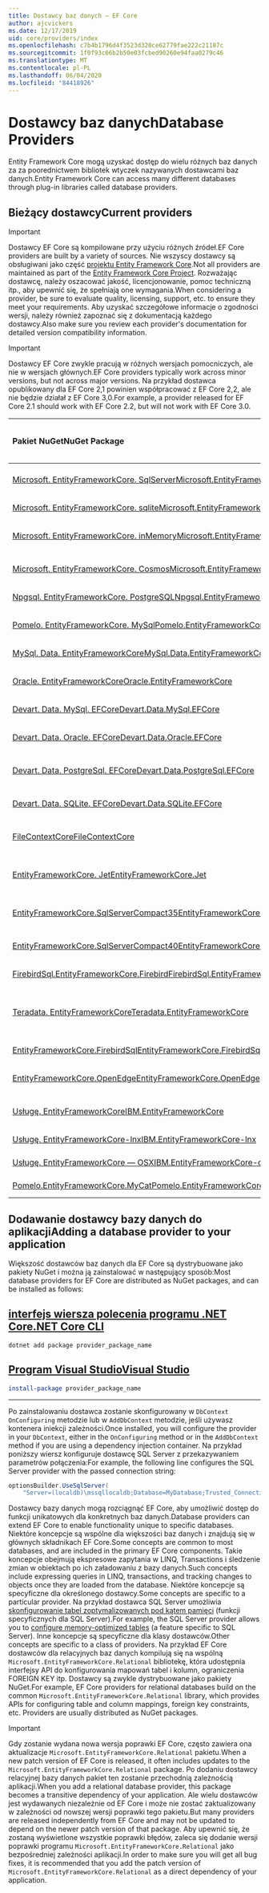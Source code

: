 ```yaml
---
title: Dostawcy baz danych — EF Core
author: ajcvickers
ms.date: 12/17/2019
uid: core/providers/index
ms.openlocfilehash: c7b4b1796d4f3523d320ce62779fae222c21187c
ms.sourcegitcommit: 1f0f93c66b2b50e03fcbed90260e94faa0279c46
ms.translationtype: MT
ms.contentlocale: pl-PL
ms.lasthandoff: 06/04/2020
ms.locfileid: "84418926"
---
```

# <a name="database-providers"></a><span data-ttu-id="13d3c-102">Dostawcy baz danych</span><span class="sxs-lookup"><span data-stu-id="13d3c-102">Database Providers</span></span>

<span data-ttu-id="13d3c-103">Entity Framework Core mogą uzyskać dostęp do wielu różnych baz danych za za poorednictwem bibliotek wtyczek nazywanych dostawcami baz danych.</span><span class="sxs-lookup"><span data-stu-id="13d3c-103">Entity Framework Core can access many different databases through plug-in libraries called database providers.</span></span>

## <a name="current-providers"></a><span data-ttu-id="13d3c-104">Bieżący dostawcy</span><span class="sxs-lookup"><span data-stu-id="13d3c-104">Current providers</span></span>

> [!IMPORTANT]  
> <span data-ttu-id="13d3c-105">Dostawcy EF Core są kompilowane przy użyciu różnych źródeł.</span><span class="sxs-lookup"><span data-stu-id="13d3c-105">EF Core providers are built by a variety of sources.</span></span> <span data-ttu-id="13d3c-106">Nie wszyscy dostawcy są obsługiwani jako część [projektu Entity Framework Core](https://github.com/aspnet/EntityFrameworkCore).</span><span class="sxs-lookup"><span data-stu-id="13d3c-106">Not all providers are maintained as part of the [Entity Framework Core Project](https://github.com/aspnet/EntityFrameworkCore).</span></span> <span data-ttu-id="13d3c-107">Rozważając dostawcę, należy oszacować jakość, licencjonowanie, pomoc techniczną itp., aby upewnić się, że spełniają one wymagania.</span><span class="sxs-lookup"><span data-stu-id="13d3c-107">When considering a provider, be sure to evaluate quality, licensing, support, etc. to ensure they meet your requirements.</span></span> <span data-ttu-id="13d3c-108">Aby uzyskać szczegółowe informacje o zgodności wersji, należy również zapoznać się z dokumentacją każdego dostawcy.</span><span class="sxs-lookup"><span data-stu-id="13d3c-108">Also make sure you review each provider's documentation for detailed version compatibility information.</span></span>

> [!IMPORTANT]  
> <span data-ttu-id="13d3c-109">Dostawcy EF Core zwykle pracują w różnych wersjach pomocniczych, ale nie w wersjach głównych.</span><span class="sxs-lookup"><span data-stu-id="13d3c-109">EF Core providers typically work across minor versions, but not across major versions.</span></span> <span data-ttu-id="13d3c-110">Na przykład dostawca opublikowany dla EF Core 2,1 powinien współpracować z EF Core 2,2, ale nie będzie działał z EF Core 3,0.</span><span class="sxs-lookup"><span data-stu-id="13d3c-110">For example, a provider released for EF Core 2.1 should work with EF Core 2.2, but will not work with EF Core 3.0.</span></span> 

| <span data-ttu-id="13d3c-111">Pakiet NuGet</span><span class="sxs-lookup"><span data-stu-id="13d3c-111">NuGet Package</span></span>                                                                                                        | <span data-ttu-id="13d3c-112">Obsługiwane aparaty bazy danych</span><span class="sxs-lookup"><span data-stu-id="13d3c-112">Supported database engines</span></span> | <span data-ttu-id="13d3c-113">Element utrzymujący/dostawca</span><span class="sxs-lookup"><span data-stu-id="13d3c-113">Maintainer / Vendor</span></span>                                                           | <span data-ttu-id="13d3c-114">Uwagi/wymagania</span><span class="sxs-lookup"><span data-stu-id="13d3c-114">Notes / Requirements</span></span> | <span data-ttu-id="13d3c-115">Skompilowano dla wersji</span><span class="sxs-lookup"><span data-stu-id="13d3c-115">Built for version</span></span> | <span data-ttu-id="13d3c-116">Przydatne łącza</span><span class="sxs-lookup"><span data-stu-id="13d3c-116">Useful links</span></span>                                                                                                                                                                                       |
|:---------------------------------------------------------------------------------------------------------------------|:---------------------------|:------------------------------------------------------------------------------|:---------------------|:------------------|:---------------------------------------------------------------------------------------------------------------------------------------------------------------------------------------------------|
| [<span data-ttu-id="13d3c-117">Microsoft. EntityFrameworkCore. SqlServer</span><span class="sxs-lookup"><span data-stu-id="13d3c-117">Microsoft.EntityFrameworkCore.SqlServer</span></span>](https://www.nuget.org/packages/Microsoft.EntityFrameworkCore.SqlServer)    | <span data-ttu-id="13d3c-118">SQL Server 2012 do wewnątrz</span><span class="sxs-lookup"><span data-stu-id="13d3c-118">SQL Server 2012 onwards</span></span>    | <span data-ttu-id="13d3c-119">[Projekt EF Core](https://github.com/aspnet/EntityFrameworkCore/) (Microsoft)</span><span class="sxs-lookup"><span data-stu-id="13d3c-119">[EF Core Project](https://github.com/aspnet/EntityFrameworkCore/) (Microsoft)</span></span> |                      | <span data-ttu-id="13d3c-120">3,1</span><span class="sxs-lookup"><span data-stu-id="13d3c-120">3.1</span></span>               | [<span data-ttu-id="13d3c-121">docs</span><span class="sxs-lookup"><span data-stu-id="13d3c-121">docs</span></span>](xref:core/providers/sql-server/index)                                                                                                                                                       |
| [<span data-ttu-id="13d3c-122">Microsoft. EntityFrameworkCore. sqlite</span><span class="sxs-lookup"><span data-stu-id="13d3c-122">Microsoft.EntityFrameworkCore.Sqlite</span></span>](https://www.nuget.org/packages/Microsoft.EntityFrameworkCore.Sqlite)          | <span data-ttu-id="13d3c-123">SQLite 3,7</span><span class="sxs-lookup"><span data-stu-id="13d3c-123">SQLite 3.7 onwards</span></span>         | <span data-ttu-id="13d3c-124">[Projekt EF Core](https://github.com/aspnet/EntityFrameworkCore/) (Microsoft)</span><span class="sxs-lookup"><span data-stu-id="13d3c-124">[EF Core Project](https://github.com/aspnet/EntityFrameworkCore/) (Microsoft)</span></span> |                      | <span data-ttu-id="13d3c-125">3,1</span><span class="sxs-lookup"><span data-stu-id="13d3c-125">3.1</span></span>               | [<span data-ttu-id="13d3c-126">docs</span><span class="sxs-lookup"><span data-stu-id="13d3c-126">docs</span></span>](xref:core/providers/sqlite/index)                                                                                                                                                           |
| [<span data-ttu-id="13d3c-127">Microsoft. EntityFrameworkCore. inMemory</span><span class="sxs-lookup"><span data-stu-id="13d3c-127">Microsoft.EntityFrameworkCore.InMemory</span></span>](https://www.nuget.org/packages/Microsoft.EntityFrameworkCore.InMemory)      | <span data-ttu-id="13d3c-128">EF Core bazę danych w pamięci</span><span class="sxs-lookup"><span data-stu-id="13d3c-128">EF Core in-memory database</span></span> | <span data-ttu-id="13d3c-129">[Projekt EF Core](https://github.com/aspnet/EntityFrameworkCore/) (Microsoft)</span><span class="sxs-lookup"><span data-stu-id="13d3c-129">[EF Core Project](https://github.com/aspnet/EntityFrameworkCore/) (Microsoft)</span></span> | [<span data-ttu-id="13d3c-130">Ograniczenia</span><span class="sxs-lookup"><span data-stu-id="13d3c-130">Limitations</span></span>](xref:core/miscellaneous/testing/in-memory)                 | <span data-ttu-id="13d3c-131">3,1</span><span class="sxs-lookup"><span data-stu-id="13d3c-131">3.1</span></span>               | [<span data-ttu-id="13d3c-132">docs</span><span class="sxs-lookup"><span data-stu-id="13d3c-132">docs</span></span>](xref:core/providers/in-memory/index)                                                                                                                                                        |
| [<span data-ttu-id="13d3c-133">Microsoft. EntityFrameworkCore. Cosmos</span><span class="sxs-lookup"><span data-stu-id="13d3c-133">Microsoft.EntityFrameworkCore.Cosmos</span></span>](https://www.nuget.org/packages/Microsoft.EntityFrameworkCore.Cosmos)          | <span data-ttu-id="13d3c-134">Azure Cosmos DB — interfejs SQL API</span><span class="sxs-lookup"><span data-stu-id="13d3c-134">Azure Cosmos DB SQL API</span></span>    | <span data-ttu-id="13d3c-135">[Projekt EF Core](https://github.com/aspnet/EntityFrameworkCore/) (Microsoft)</span><span class="sxs-lookup"><span data-stu-id="13d3c-135">[EF Core Project](https://github.com/aspnet/EntityFrameworkCore/) (Microsoft)</span></span> |                      | <span data-ttu-id="13d3c-136">3,1</span><span class="sxs-lookup"><span data-stu-id="13d3c-136">3.1</span></span>               | [<span data-ttu-id="13d3c-137">docs</span><span class="sxs-lookup"><span data-stu-id="13d3c-137">docs</span></span>](xref:core/providers/cosmos/index)                                                                                                                                                           |
| [<span data-ttu-id="13d3c-138">Npgsql. EntityFrameworkCore. PostgreSQL</span><span class="sxs-lookup"><span data-stu-id="13d3c-138">Npgsql.EntityFrameworkCore.PostgreSQL</span></span>](https://www.nuget.org/packages/Npgsql.EntityFrameworkCore.PostgreSQL)        | <span data-ttu-id="13d3c-139">PostgreSQL</span><span class="sxs-lookup"><span data-stu-id="13d3c-139">PostgreSQL</span></span>                 | [<span data-ttu-id="13d3c-140">Zespół deweloperów Npgsql</span><span class="sxs-lookup"><span data-stu-id="13d3c-140">Npgsql Development Team</span></span>](https://github.com/npgsql)                          |                      | <span data-ttu-id="13d3c-141">3,1</span><span class="sxs-lookup"><span data-stu-id="13d3c-141">3.1</span></span>               | [<span data-ttu-id="13d3c-142">docs</span><span class="sxs-lookup"><span data-stu-id="13d3c-142">docs</span></span>](https://www.npgsql.org/efcore/index.html)                                                                                                                                                   |
| [<span data-ttu-id="13d3c-143">Pomelo. EntityFrameworkCore. MySql</span><span class="sxs-lookup"><span data-stu-id="13d3c-143">Pomelo.EntityFrameworkCore.MySql</span></span>](https://www.nuget.org/packages/Pomelo.EntityFrameworkCore.MySql)                  | <span data-ttu-id="13d3c-144">MySQL, MariaDB</span><span class="sxs-lookup"><span data-stu-id="13d3c-144">MySQL, MariaDB</span></span>             | [<span data-ttu-id="13d3c-145">Projekt pomelo Foundation</span><span class="sxs-lookup"><span data-stu-id="13d3c-145">Pomelo Foundation Project</span></span>](https://github.com/PomeloFoundation)              |                      | <span data-ttu-id="13d3c-146">3,1</span><span class="sxs-lookup"><span data-stu-id="13d3c-146">3.1</span></span>               | [<span data-ttu-id="13d3c-147">Readme</span><span class="sxs-lookup"><span data-stu-id="13d3c-147">readme</span></span>](https://github.com/PomeloFoundation/Pomelo.EntityFrameworkCore.MySql/blob/master/README.md)                                                                                               |
| [<span data-ttu-id="13d3c-148">MySql. Data. EntityFrameworkCore</span><span class="sxs-lookup"><span data-stu-id="13d3c-148">MySql.Data.EntityFrameworkCore</span></span>](https://www.nuget.org/packages/MySql.Data.EntityFrameworkCore)                      | <span data-ttu-id="13d3c-149">MySQL</span><span class="sxs-lookup"><span data-stu-id="13d3c-149">MySQL</span></span>                      | <span data-ttu-id="13d3c-150">[Projekt MySQL](https://dev.mysql.com) (Oracle)</span><span class="sxs-lookup"><span data-stu-id="13d3c-150">[MySQL project](https://dev.mysql.com) (Oracle)</span></span>                               |                      | <span data-ttu-id="13d3c-151">3,1</span><span class="sxs-lookup"><span data-stu-id="13d3c-151">3.1</span></span>               | [<span data-ttu-id="13d3c-152">docs</span><span class="sxs-lookup"><span data-stu-id="13d3c-152">docs</span></span>](https://dev.mysql.com/doc/connector-net/en/connector-net-entityframework-core.html)                                                                                                         |
| [<span data-ttu-id="13d3c-153">Oracle. EntityFrameworkCore</span><span class="sxs-lookup"><span data-stu-id="13d3c-153">Oracle.EntityFrameworkCore</span></span>](https://www.nuget.org/packages/Oracle.EntityFrameworkCore/)                             | <span data-ttu-id="13d3c-154">Oracle DB 11,2 do wewnątrz</span><span class="sxs-lookup"><span data-stu-id="13d3c-154">Oracle DB 11.2 onwards</span></span>     | [<span data-ttu-id="13d3c-155">Oracle</span><span class="sxs-lookup"><span data-stu-id="13d3c-155">Oracle</span></span>](https://www.oracle.com/technetwork/topics/dotnet/)                   | <span data-ttu-id="13d3c-156">Beta</span><span class="sxs-lookup"><span data-stu-id="13d3c-156">Beta</span></span>                 | <span data-ttu-id="13d3c-157">3,1</span><span class="sxs-lookup"><span data-stu-id="13d3c-157">3.1</span></span>               | [<span data-ttu-id="13d3c-158">producenta</span><span class="sxs-lookup"><span data-stu-id="13d3c-158">website</span></span>](https://www.oracle.com/technetwork/topics/dotnet/)                                                                                                                                       |
| [<span data-ttu-id="13d3c-159">Devart. Data. MySql. EFCore</span><span class="sxs-lookup"><span data-stu-id="13d3c-159">Devart.Data.MySql.EFCore</span></span>](https://www.nuget.org/packages/Devart.Data.MySql.EFCore/)                                 | <span data-ttu-id="13d3c-160">Baza danych MySQL 5</span><span class="sxs-lookup"><span data-stu-id="13d3c-160">MySQL 5 onwards</span></span>            | [<span data-ttu-id="13d3c-161">DevArt</span><span class="sxs-lookup"><span data-stu-id="13d3c-161">DevArt</span></span>](https://www.devart.com/)                                             | <span data-ttu-id="13d3c-162">Święcona</span><span class="sxs-lookup"><span data-stu-id="13d3c-162">Paid</span></span>                 | <span data-ttu-id="13d3c-163">3,1</span><span class="sxs-lookup"><span data-stu-id="13d3c-163">3.1</span></span>               | [<span data-ttu-id="13d3c-164">docs</span><span class="sxs-lookup"><span data-stu-id="13d3c-164">docs</span></span>](https://www.devart.com/dotconnect/mysql/docs/)                                                                                                                                              |
| [<span data-ttu-id="13d3c-165">Devart. Data. Oracle. EFCore</span><span class="sxs-lookup"><span data-stu-id="13d3c-165">Devart.Data.Oracle.EFCore</span></span>](https://www.nuget.org/packages/Devart.Data.Oracle.EFCore/)                               | <span data-ttu-id="13d3c-166">Oracle DB 9.2.0.4</span><span class="sxs-lookup"><span data-stu-id="13d3c-166">Oracle DB 9.2.0.4 onwards</span></span>  | [<span data-ttu-id="13d3c-167">DevArt</span><span class="sxs-lookup"><span data-stu-id="13d3c-167">DevArt</span></span>](https://www.devart.com/)                                             | <span data-ttu-id="13d3c-168">Święcona</span><span class="sxs-lookup"><span data-stu-id="13d3c-168">Paid</span></span>                 | <span data-ttu-id="13d3c-169">3,1</span><span class="sxs-lookup"><span data-stu-id="13d3c-169">3.1</span></span>               | [<span data-ttu-id="13d3c-170">docs</span><span class="sxs-lookup"><span data-stu-id="13d3c-170">docs</span></span>](https://www.devart.com/dotconnect/oracle/docs/)                                                                                                                                             |
| [<span data-ttu-id="13d3c-171">Devart. Data. PostgreSql. EFCore</span><span class="sxs-lookup"><span data-stu-id="13d3c-171">Devart.Data.PostgreSql.EFCore</span></span>](https://www.nuget.org/packages/Devart.Data.PostgreSql.EFCore/)                       | <span data-ttu-id="13d3c-172">PostgreSQL 8,0 do wewnątrz</span><span class="sxs-lookup"><span data-stu-id="13d3c-172">PostgreSQL 8.0 onwards</span></span>     | [<span data-ttu-id="13d3c-173">DevArt</span><span class="sxs-lookup"><span data-stu-id="13d3c-173">DevArt</span></span>](https://www.devart.com/)                                             | <span data-ttu-id="13d3c-174">Święcona</span><span class="sxs-lookup"><span data-stu-id="13d3c-174">Paid</span></span>                 | <span data-ttu-id="13d3c-175">3,1</span><span class="sxs-lookup"><span data-stu-id="13d3c-175">3.1</span></span>               | [<span data-ttu-id="13d3c-176">docs</span><span class="sxs-lookup"><span data-stu-id="13d3c-176">docs</span></span>](https://www.devart.com/dotconnect/postgresql/docs/)                                                                                                                                         |
| [<span data-ttu-id="13d3c-177">Devart. Data. SQLite. EFCore</span><span class="sxs-lookup"><span data-stu-id="13d3c-177">Devart.Data.SQLite.EFCore</span></span>](https://www.nuget.org/packages/Devart.Data.SQLite.EFCore/)                               | <span data-ttu-id="13d3c-178">SQLite 3 lub nowszy</span><span class="sxs-lookup"><span data-stu-id="13d3c-178">SQLite 3 onwards</span></span>           | [<span data-ttu-id="13d3c-179">DevArt</span><span class="sxs-lookup"><span data-stu-id="13d3c-179">DevArt</span></span>](https://www.devart.com/)                                             | <span data-ttu-id="13d3c-180">Święcona</span><span class="sxs-lookup"><span data-stu-id="13d3c-180">Paid</span></span>                 | <span data-ttu-id="13d3c-181">3,1</span><span class="sxs-lookup"><span data-stu-id="13d3c-181">3.1</span></span>               | [<span data-ttu-id="13d3c-182">docs</span><span class="sxs-lookup"><span data-stu-id="13d3c-182">docs</span></span>](https://www.devart.com/dotconnect/sqlite/docs/)                                                                                                                                             |
| [<span data-ttu-id="13d3c-183">FileContextCore</span><span class="sxs-lookup"><span data-stu-id="13d3c-183">FileContextCore</span></span>](https://www.nuget.org/packages/FileContextCore/)                                                   | <span data-ttu-id="13d3c-184">Przechowuje dane w plikach</span><span class="sxs-lookup"><span data-stu-id="13d3c-184">Stores data in files</span></span>       | [<span data-ttu-id="13d3c-185">Morris Janatzek</span><span class="sxs-lookup"><span data-stu-id="13d3c-185">Morris Janatzek</span></span>](https://github.com/morrisjdev)                              | <span data-ttu-id="13d3c-186">Do celów deweloperskich</span><span class="sxs-lookup"><span data-stu-id="13d3c-186">For development purposes</span></span> | <span data-ttu-id="13d3c-187">3.0</span><span class="sxs-lookup"><span data-stu-id="13d3c-187">3.0</span></span>               | [<span data-ttu-id="13d3c-188">Readme</span><span class="sxs-lookup"><span data-stu-id="13d3c-188">readme</span></span>](https://github.com/morrisjdev/FileContextCore/blob/master/README.md)                                                                                                                                              |
| [<span data-ttu-id="13d3c-189">EntityFrameworkCore. Jet</span><span class="sxs-lookup"><span data-stu-id="13d3c-189">EntityFrameworkCore.Jet</span></span>](https://www.nuget.org/packages/EntityFrameworkCore.Jet/)                                   | <span data-ttu-id="13d3c-190">Pliki programu Microsoft Access</span><span class="sxs-lookup"><span data-stu-id="13d3c-190">Microsoft Access files</span></span>     | [<span data-ttu-id="13d3c-191">Bubi</span><span class="sxs-lookup"><span data-stu-id="13d3c-191">Bubi</span></span>](https://github.com/bubibubi)                                           | <span data-ttu-id="13d3c-192">.NET Framework</span><span class="sxs-lookup"><span data-stu-id="13d3c-192">.NET Framework</span></span>       | <span data-ttu-id="13d3c-193">2.2</span><span class="sxs-lookup"><span data-stu-id="13d3c-193">2.2</span></span>               | [<span data-ttu-id="13d3c-194">Readme</span><span class="sxs-lookup"><span data-stu-id="13d3c-194">readme</span></span>](https://github.com/bubibubi/EntityFrameworkCore.Jet/blob/master/docs/README.md)                                                                                                           |
| [<span data-ttu-id="13d3c-195">EntityFrameworkCore.SqlServerCompact35</span><span class="sxs-lookup"><span data-stu-id="13d3c-195">EntityFrameworkCore.SqlServerCompact35</span></span>](https://www.nuget.org/packages/EntityFrameworkCore.SqlServerCompact35)      | <span data-ttu-id="13d3c-196">SQL Server Compact 3.5</span><span class="sxs-lookup"><span data-stu-id="13d3c-196">SQL Server Compact 3.5</span></span>     | [<span data-ttu-id="13d3c-197">Erik Ejlskov Jensen</span><span class="sxs-lookup"><span data-stu-id="13d3c-197">Erik Ejlskov Jensen</span></span>](https://github.com/ErikEJ/)                             | <span data-ttu-id="13d3c-198">.NET Framework</span><span class="sxs-lookup"><span data-stu-id="13d3c-198">.NET Framework</span></span>       | <span data-ttu-id="13d3c-199">2.2</span><span class="sxs-lookup"><span data-stu-id="13d3c-199">2.2</span></span>               | [<span data-ttu-id="13d3c-200">witryny</span><span class="sxs-lookup"><span data-stu-id="13d3c-200">wiki</span></span>](https://github.com/ErikEJ/EntityFramework.SqlServerCompact/wiki/Using-EF-Core-with-SQL-Server-Compact-in-Traditional-.NET-Applications)                                                     |
| [<span data-ttu-id="13d3c-201">EntityFrameworkCore.SqlServerCompact40</span><span class="sxs-lookup"><span data-stu-id="13d3c-201">EntityFrameworkCore.SqlServerCompact40</span></span>](https://www.nuget.org/packages/EntityFrameworkCore.SqlServerCompact40)      | <span data-ttu-id="13d3c-202">SQL Server Compact 4.0</span><span class="sxs-lookup"><span data-stu-id="13d3c-202">SQL Server Compact 4.0</span></span>     | [<span data-ttu-id="13d3c-203">Erik Ejlskov Jensen</span><span class="sxs-lookup"><span data-stu-id="13d3c-203">Erik Ejlskov Jensen</span></span>](https://github.com/ErikEJ/)                             | <span data-ttu-id="13d3c-204">.NET Framework</span><span class="sxs-lookup"><span data-stu-id="13d3c-204">.NET Framework</span></span>       | <span data-ttu-id="13d3c-205">2.2</span><span class="sxs-lookup"><span data-stu-id="13d3c-205">2.2</span></span>               | [<span data-ttu-id="13d3c-206">witryny</span><span class="sxs-lookup"><span data-stu-id="13d3c-206">wiki</span></span>](https://github.com/ErikEJ/EntityFramework.SqlServerCompact/wiki/Using-EF-Core-with-SQL-Server-Compact-in-Traditional-.NET-Applications)                                                     |
| [<span data-ttu-id="13d3c-207">FirebirdSql.EntityFrameworkCore.Firebird</span><span class="sxs-lookup"><span data-stu-id="13d3c-207">FirebirdSql.EntityFrameworkCore.Firebird</span></span>](https://www.nuget.org/packages/FirebirdSql.EntityFrameworkCore.Firebird/) | <span data-ttu-id="13d3c-208">Firebird 2,5 i 3. x</span><span class="sxs-lookup"><span data-stu-id="13d3c-208">Firebird 2.5 and 3.x</span></span>       | [<span data-ttu-id="13d3c-209">Jiří Činčura</span><span class="sxs-lookup"><span data-stu-id="13d3c-209">Jiří Činčura</span></span>](https://github.com/cincuranet)                                 |                      | <span data-ttu-id="13d3c-210">3,1</span><span class="sxs-lookup"><span data-stu-id="13d3c-210">3.1</span></span>               | [<span data-ttu-id="13d3c-211">docs</span><span class="sxs-lookup"><span data-stu-id="13d3c-211">docs</span></span>](https://github.com/cincuranet/FirebirdSql.Data.FirebirdClient/blob/master/Provider/docs/entity-framework-core.md)                                                                           |
| [<span data-ttu-id="13d3c-212">Teradata. EntityFrameworkCore</span><span class="sxs-lookup"><span data-stu-id="13d3c-212">Teradata.EntityFrameworkCore</span></span>](https://www.nuget.org/packages/Teradata.EntityFrameworkCore/)                         | <span data-ttu-id="13d3c-213">Baza danych programu Teradata 16,10</span><span class="sxs-lookup"><span data-stu-id="13d3c-213">Teradata Database 16.10 onwards</span></span> | [<span data-ttu-id="13d3c-214">Teradata</span><span class="sxs-lookup"><span data-stu-id="13d3c-214">Teradata</span></span>](https://downloads.teradata.com/download/connectivity/net-data-provider-for-teradata) | | <span data-ttu-id="13d3c-215">2.2</span><span class="sxs-lookup"><span data-stu-id="13d3c-215">2.2</span></span>               |[<span data-ttu-id="13d3c-216">producenta</span><span class="sxs-lookup"><span data-stu-id="13d3c-216">website</span></span>](https://www.nuget.org/packages/Teradata.EntityFrameworkCore/)                                                                                                                            |
| [<span data-ttu-id="13d3c-217">EntityFrameworkCore.FirebirdSql</span><span class="sxs-lookup"><span data-stu-id="13d3c-217">EntityFrameworkCore.FirebirdSql</span></span>](https://www.nuget.org/packages/EntityFrameworkCore.FirebirdSql/)                   | <span data-ttu-id="13d3c-218">Firebird 2,5 i 3. x</span><span class="sxs-lookup"><span data-stu-id="13d3c-218">Firebird 2.5 and 3.x</span></span>       | [<span data-ttu-id="13d3c-219">Rafael Almeida</span><span class="sxs-lookup"><span data-stu-id="13d3c-219">Rafael Almeida</span></span>](https://github.com/ralmsdeveloper)                           |                      | <span data-ttu-id="13d3c-220">2.1</span><span class="sxs-lookup"><span data-stu-id="13d3c-220">2.1</span></span>               | [<span data-ttu-id="13d3c-221">witryny</span><span class="sxs-lookup"><span data-stu-id="13d3c-221">wiki</span></span>](https://github.com/ralmsdeveloper/EntityFrameworkCore.FirebirdSQL/wiki)                                                                                                                     |
| [<span data-ttu-id="13d3c-222">EntityFrameworkCore.OpenEdge</span><span class="sxs-lookup"><span data-stu-id="13d3c-222">EntityFrameworkCore.OpenEdge</span></span>](https://www.nuget.org/packages/EntityFrameworkCore.OpenEdge/)                         | <span data-ttu-id="13d3c-223">Progress OpenEdge</span><span class="sxs-lookup"><span data-stu-id="13d3c-223">Progress OpenEdge</span></span>          | [<span data-ttu-id="13d3c-224">Alex Wiese</span><span class="sxs-lookup"><span data-stu-id="13d3c-224">Alex Wiese</span></span>](https://github.com/alexwiese)                                    |                      | <span data-ttu-id="13d3c-225">2.1</span><span class="sxs-lookup"><span data-stu-id="13d3c-225">2.1</span></span>               | [<span data-ttu-id="13d3c-226">Readme</span><span class="sxs-lookup"><span data-stu-id="13d3c-226">readme</span></span>](https://github.com/alexwiese/EntityFrameworkCore.OpenEdge/blob/master/README.md)                                                                                                          |
| [<span data-ttu-id="13d3c-227">Usługę. EntityFrameworkCore</span><span class="sxs-lookup"><span data-stu-id="13d3c-227">IBM.EntityFrameworkCore</span></span>](https://www.nuget.org/packages/IBM.EntityFrameworkCore)                                    | <span data-ttu-id="13d3c-228">DB2, Informix</span><span class="sxs-lookup"><span data-stu-id="13d3c-228">Db2, Informix</span></span>              | [<span data-ttu-id="13d3c-229">IBM</span><span class="sxs-lookup"><span data-stu-id="13d3c-229">IBM</span></span>](https://ibm.com)                                                        | <span data-ttu-id="13d3c-230">Wersja systemu Windows</span><span class="sxs-lookup"><span data-stu-id="13d3c-230">Windows version</span></span>      | <span data-ttu-id="13d3c-231">2.0</span><span class="sxs-lookup"><span data-stu-id="13d3c-231">2.0</span></span>               | [<span data-ttu-id="13d3c-232">blog</span><span class="sxs-lookup"><span data-stu-id="13d3c-232">blog</span></span>](https://www.ibm.com/developerworks/community/blogs/96960515-2ea1-4391-8170-b0515d08e4da/entry/Creating_Entity_Data_Model_using_IBM_Data_Server_providers_for_Entity_Framework_Core?lang=en) |
| [<span data-ttu-id="13d3c-233">Usługę. EntityFrameworkCore-lnx</span><span class="sxs-lookup"><span data-stu-id="13d3c-233">IBM.EntityFrameworkCore-lnx</span></span>](https://www.nuget.org/packages/IBM.EntityFrameworkCore-lnx)                            | <span data-ttu-id="13d3c-234">DB2, Informix</span><span class="sxs-lookup"><span data-stu-id="13d3c-234">Db2, Informix</span></span>              | [<span data-ttu-id="13d3c-235">IBM</span><span class="sxs-lookup"><span data-stu-id="13d3c-235">IBM</span></span>](https://ibm.com)                                                        | <span data-ttu-id="13d3c-236">Wersja systemu Linux</span><span class="sxs-lookup"><span data-stu-id="13d3c-236">Linux version</span></span>        | <span data-ttu-id="13d3c-237">2.0</span><span class="sxs-lookup"><span data-stu-id="13d3c-237">2.0</span></span>               | [<span data-ttu-id="13d3c-238">blog</span><span class="sxs-lookup"><span data-stu-id="13d3c-238">blog</span></span>](https://www.ibm.com/developerworks/community/blogs/96960515-2ea1-4391-8170-b0515d08e4da/entry/Creating_Entity_Data_Model_using_IBM_Data_Server_providers_for_Entity_Framework_Core?lang=en) |
| [<span data-ttu-id="13d3c-239">Usługę. EntityFrameworkCore — OSX</span><span class="sxs-lookup"><span data-stu-id="13d3c-239">IBM.EntityFrameworkCore-osx</span></span>](https://www.nuget.org/packages/IBM.EntityFrameworkCore-osx)                            | <span data-ttu-id="13d3c-240">DB2, Informix</span><span class="sxs-lookup"><span data-stu-id="13d3c-240">Db2, Informix</span></span>              | [<span data-ttu-id="13d3c-241">IBM</span><span class="sxs-lookup"><span data-stu-id="13d3c-241">IBM</span></span>](https://ibm.com)                                                        | <span data-ttu-id="13d3c-242">wersja macOS</span><span class="sxs-lookup"><span data-stu-id="13d3c-242">macOS version</span></span>        | <span data-ttu-id="13d3c-243">2.0</span><span class="sxs-lookup"><span data-stu-id="13d3c-243">2.0</span></span>               | [<span data-ttu-id="13d3c-244">blog</span><span class="sxs-lookup"><span data-stu-id="13d3c-244">blog</span></span>](https://www.ibm.com/developerworks/community/blogs/96960515-2ea1-4391-8170-b0515d08e4da/entry/Creating_Entity_Data_Model_using_IBM_Data_Server_providers_for_Entity_Framework_Core?lang=en) |
| [<span data-ttu-id="13d3c-245">Pomelo.EntityFrameworkCore.MyCat</span><span class="sxs-lookup"><span data-stu-id="13d3c-245">Pomelo.EntityFrameworkCore.MyCat</span></span>](https://www.nuget.org/packages/Pomelo.EntityFrameworkCore.MyCat)                  | <span data-ttu-id="13d3c-246">Serwer MyCAT</span><span class="sxs-lookup"><span data-stu-id="13d3c-246">MyCAT Server</span></span>               | [<span data-ttu-id="13d3c-247">Projekt pomelo Foundation</span><span class="sxs-lookup"><span data-stu-id="13d3c-247">Pomelo Foundation Project</span></span>](https://github.com/PomeloFoundation)              | <span data-ttu-id="13d3c-248">Tylko wersja wstępna</span><span class="sxs-lookup"><span data-stu-id="13d3c-248">Prerelease only</span></span>      | <span data-ttu-id="13d3c-249">1.1</span><span class="sxs-lookup"><span data-stu-id="13d3c-249">1.1</span></span>               | [<span data-ttu-id="13d3c-250">Readme</span><span class="sxs-lookup"><span data-stu-id="13d3c-250">readme</span></span>](https://github.com/PomeloFoundation/Pomelo.EntityFrameworkCore.MyCat/blob/master/README.md)                                                                                               |

## <a name="adding-a-database-provider-to-your-application"></a><span data-ttu-id="13d3c-251">Dodawanie dostawcy bazy danych do aplikacji</span><span class="sxs-lookup"><span data-stu-id="13d3c-251">Adding a database provider to your application</span></span>

<span data-ttu-id="13d3c-252">Większość dostawców baz danych dla EF Core są dystrybuowane jako pakiety NuGet i można ją zainstalować w następujący sposób:</span><span class="sxs-lookup"><span data-stu-id="13d3c-252">Most database providers for EF Core are distributed as NuGet packages, and can be installed as follows:</span></span>

## <a name="net-core-cli"></a>[<span data-ttu-id="13d3c-253">interfejs wiersza polecenia programu .NET Core</span><span class="sxs-lookup"><span data-stu-id="13d3c-253">.NET Core CLI</span></span>](#tab/dotnet-core-cli)

```dotnetcli
dotnet add package provider_package_name
```

## <a name="visual-studio"></a>[<span data-ttu-id="13d3c-254">Program Visual Studio</span><span class="sxs-lookup"><span data-stu-id="13d3c-254">Visual Studio</span></span>](#tab/vs)

``` powershell
install-package provider_package_name
```

***

<span data-ttu-id="13d3c-255">Po zainstalowaniu dostawca zostanie skonfigurowany w `DbContext` `OnConfiguring` metodzie lub w `AddDbContext` metodzie, jeśli używasz kontenera iniekcji zależności.</span><span class="sxs-lookup"><span data-stu-id="13d3c-255">Once installed, you will configure the provider in your `DbContext`, either in the `OnConfiguring` method or in the `AddDbContext` method if you are using a dependency injection container.</span></span>
<span data-ttu-id="13d3c-256">Na przykład poniższy wiersz konfiguruje dostawcę SQL Server z przekazywaniem parametrów połączenia:</span><span class="sxs-lookup"><span data-stu-id="13d3c-256">For example, the following line configures the SQL Server provider with the passed connection string:</span></span>

``` csharp
optionsBuilder.UseSqlServer(
    "Server=(localdb)\mssqllocaldb;Database=MyDatabase;Trusted_Connection=True;");
```  

<span data-ttu-id="13d3c-257">Dostawcy bazy danych mogą rozciągnąć EF Core, aby umożliwić dostęp do funkcji unikatowych dla konkretnych baz danych.</span><span class="sxs-lookup"><span data-stu-id="13d3c-257">Database providers can extend EF Core to enable functionality unique to specific databases.</span></span>
<span data-ttu-id="13d3c-258">Niektóre koncepcje są wspólne dla większości baz danych i znajdują się w głównych składnikach EF Core.</span><span class="sxs-lookup"><span data-stu-id="13d3c-258">Some concepts are common to most databases, and are included in the primary EF Core components.</span></span>
<span data-ttu-id="13d3c-259">Takie koncepcje obejmują ekspresowe zapytania w LINQ, Transactions i śledzenie zmian w obiektach po ich załadowaniu z bazy danych.</span><span class="sxs-lookup"><span data-stu-id="13d3c-259">Such concepts include expressing queries in LINQ, transactions, and tracking changes to objects once they are loaded from the database.</span></span>
<span data-ttu-id="13d3c-260">Niektóre koncepcje są specyficzne dla określonego dostawcy.</span><span class="sxs-lookup"><span data-stu-id="13d3c-260">Some concepts are specific to a particular provider.</span></span>
<span data-ttu-id="13d3c-261">Na przykład dostawca SQL Server umożliwia [skonfigurowanie tabel zoptymalizowanych pod kątem pamięci](xref:core/providers/sql-server/memory-optimized-tables) (funkcji specyficznych dla SQL Server).</span><span class="sxs-lookup"><span data-stu-id="13d3c-261">For example, the SQL Server provider allows you to [configure memory-optimized tables](xref:core/providers/sql-server/memory-optimized-tables) (a feature specific to SQL Server).</span></span>
<span data-ttu-id="13d3c-262">Inne koncepcje są specyficzne dla klasy dostawców.</span><span class="sxs-lookup"><span data-stu-id="13d3c-262">Other concepts are specific to a class of providers.</span></span>
<span data-ttu-id="13d3c-263">Na przykład EF Core dostawców dla relacyjnych baz danych kompilują się na wspólną `Microsoft.EntityFrameworkCore.Relational` bibliotekę, która udostępnia interfejsy API do konfigurowania mapowań tabel i kolumn, ograniczenia FOREIGN KEY itp. Dostawcy są zwykle dystrybuowane jako pakiety NuGet.</span><span class="sxs-lookup"><span data-stu-id="13d3c-263">For example, EF Core providers for relational databases build on the common `Microsoft.EntityFrameworkCore.Relational` library, which provides APIs for configuring table and column mappings, foreign key constraints, etc. Providers are usually distributed as NuGet packages.</span></span>

> [!IMPORTANT]  
> <span data-ttu-id="13d3c-264">Gdy zostanie wydana nowa wersja poprawki EF Core, często zawiera ona aktualizacje `Microsoft.EntityFrameworkCore.Relational` pakietu.</span><span class="sxs-lookup"><span data-stu-id="13d3c-264">When a new patch version of EF Core is released, it often includes updates to the `Microsoft.EntityFrameworkCore.Relational` package.</span></span>
> <span data-ttu-id="13d3c-265">Po dodaniu dostawcy relacyjnej bazy danych pakiet ten zostanie przechodnią zależnością aplikacji.</span><span class="sxs-lookup"><span data-stu-id="13d3c-265">When you add a relational database provider, this package becomes a transitive dependency of your application.</span></span>
> <span data-ttu-id="13d3c-266">Ale wielu dostawców jest wydawanych niezależnie od EF Core i może nie zostać zaktualizowany w zależności od nowszej wersji poprawki tego pakietu.</span><span class="sxs-lookup"><span data-stu-id="13d3c-266">But many providers are released independently from EF Core and may not be updated to depend on the newer patch version of that package.</span></span>
> <span data-ttu-id="13d3c-267">Aby upewnić się, że zostaną wyświetlone wszystkie poprawki błędów, zaleca się dodanie wersji poprawki programu `Microsoft.EntityFrameworkCore.Relational` jako bezpośredniej zależności aplikacji.</span><span class="sxs-lookup"><span data-stu-id="13d3c-267">In order to make sure you will get all bug fixes, it is recommended that you add the patch version of `Microsoft.EntityFrameworkCore.Relational` as a direct dependency of your application.</span></span>
